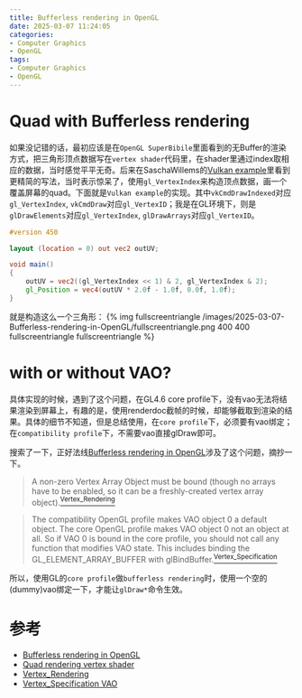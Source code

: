 ```yaml
---
title: Bufferless rendering in OpenGL
date: 2025-03-07 11:24:05
categories:
- Computer Graphics
- OpenGL
tags: 
- Computer Graphics
- OpenGL
---
```


# Quad with Bufferless rendering
如果没记错的话，最初应该是在`OpenGL SuperBibile`里面看到的无Buffer的渲染方式，把三角形顶点数据写在`vertex shader`代码里，在shader里通过index取相应的数据，当时感觉平平无奇。后来在SaschaWillems的[Vulkan example](https://github.com/SaschaWillems/Vulkan)里看到更精简的写法，当时表示惊呆了，使用`gl_VertexIndex`来构造顶点数据，画一个覆盖屏幕的quad。下面就是`Vulkan example`的实现。其中`vkCmdDrawIndexed`对应`gl_VertexIndex`, `vkCmdDraw`对应`gl_VertexID`；我是在GL环境下，则是`glDrawElements`对应`gl_VertexIndex`, `glDrawArrays`对应`gl_VertexID`。


``` glsl
#version 450

layout (location = 0) out vec2 outUV;

void main() 
{
	outUV = vec2((gl_VertexIndex << 1) & 2, gl_VertexIndex & 2);
	gl_Position = vec4(outUV * 2.0f - 1.0f, 0.0f, 1.0f);
}
```

就是构造这么一个三角形：
{% img fullscreentriangle /images/2025-03-07-Bufferless-rendering-in-OpenGL/fullscreentriangle.png 400 400 fullscreentriangle fullscreentriangle %}

# with or without VAO?

具体实现的时候，遇到了这个问题，在GL4.6 core profile下，没有vao无法将结果渲染到屏幕上，有趣的是，使用renderdoc截帧的时候，却能够截取到渲染的结果。具体的细节不知道，但是总结使用，在`core profile`下，必须要有vao绑定；在`compatibility profile`下，不需要vao直接glDraw即可。


搜索了一下，正好法线[Bufferless rendering in OpenGL](https://trass3r.github.io/coding/2019/09/11/bufferless-rendering.html)涉及了这个问题，摘抄一下。

> A non-zero Vertex Array Object must be bound (though no arrays have to be enabled, so it can be a freshly-created vertex array object).[<sup>Vertex_Rendering</sup>](https://www.khronos.org/opengl/wiki/Vertex_Rendering#Prerequisites)

> The compatibility OpenGL profile makes VAO object 0 a default object. The core OpenGL profile makes VAO object 0 not an object at all. So if VAO 0 is bound in the core profile, you should not call any function that modifies VAO state. This includes binding the GL_ELEMENT_ARRAY_BUFFER with glBindBuffer.[<sup>Vertex_Specification</sup>](https://www.khronos.org/opengl/wiki/Vertex_Specification#Vertex_Array_Object)

所以，使用GL的`core profile`做`bufferless rendering`时，使用一个空的(dummy)vao绑定一下，才能让`glDraw*`命令生效。

# 参考
- [Bufferless rendering in OpenGL](https://trass3r.github.io/coding/2019/09/11/bufferless-rendering.html)
- [Quad rendering vertex shader](https://github.com/SaschaWillems/Vulkan/blob/master/shaders/glsl/deferred/deferred.vert)
- [Vertex_Rendering](https://www.khronos.org/opengl/wiki/Vertex_Rendering#Prerequisites)
- [Vertex_Specification VAO](https://www.khronos.org/opengl/wiki/Vertex_Specification#Vertex_Array_Object)
